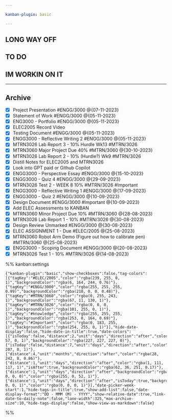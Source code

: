 ```yaml
---

kanban-plugin: basic

---
```


## LONG WAY OFF



## TO DO



## IM WORKIN ON IT



***

## Archive

- [x] Project Presentation #ENGG/3000 @{07-11-2023}
- [x] Statement of Work #ENGG/3000 @{05-11-2023}
- [x] ENG3000 - Portfolio #ENGG/3000  @{05-11-2023}
- [x] ELEC2005 Record Video
- [x] Testing Document #ENGG/3000 @{05-11-2023}
- [x] ENGG3000 - Reflective Writing 2 #ENGG/3000  @{05-11-2023}
- [x] MTRN3026 Lab Report 3 - 10% Hurdle Wk13 #MTRN/3026
- [x] MTRN3060 Major Project Due 40% #MTRN/3060  @{30-10-2023}
- [x] MTRN3026 Lab Report 2  - 10% (Hurdle?) Wk9 #MTRN/3026
- [x] Distill Notes for ELEC2005 and MTRN3026
- [x] Look into GPT paid or Github Copilot
- [x] ENGG3000 - Perspective Essay #ENGG/3000  @{15-10-2023}
- [x] ENGG3000 - Quiz 4 #ENGG/3000  @{29-09-2023}
- [x] MTRN3026 Test 2 - WEEK 8 10% #MTRN/3026 #Important
- [x] ENGG3000 - Reflective Writing 1 #ENGG/3000  @{17-09-2023}
- [x] ENGG3000 - Quiz 2 #ENGG/3000  @{10-09-2023}
- [x] Design Document #ENGG/3000 #Important  @{10-09-2023}
- [x] Add ELEC Assessments to KANBAN
- [x] MTRN3060 Minor Project Due 10% #MTRN/3060 @{28-08-2023}
- [x] MTRN3026 Lab Report 1 - 10% #MTRN/3026 @{30-08-2023}
- [x] Design Review Unmarked #ENGG/3000 @{30-08-2023}
- [x] ELEC ASSIGNMENT 1 - Due #ELEC/2005 @{25-08-2023}
- [x] MTRN3060 Robot Arm Demo (Figure out how to calibrate pen) #MTRN/3060 @{25-08-2023}
- [x] ENGG3000 - Scoping Document #ENGG/3000  @{20-08-2023}
- [x] MTRN3026 Test 1 - 10% #MTRN/3026 @{14-08-2023}

%% kanban:settings
```
{"kanban-plugin":"basic","show-checkboxes":false,"tag-colors":[{"tagKey":"#ELEC/2005","color":"rgba(239, 255, 0, 1)","backgroundColor":"rgba(6, 164, 244, 0.76)"},{"tagKey":"#ENGG/3000","color":"rgba(255, 255, 255, 0.99)","backgroundColor":"rgba(210, 0, 0, 0.48)"},{"tagKey":"#MTRN/3060","color":"rgba(0, 255, 243, 1)","backgroundColor":"rgba(67, 11, 130, 1)"},{"tagKey":"#MTRN/3026","color":"rgba(0, 0, 0, 1)","backgroundColor":"rgba(101, 255, 0, 1)"},{"tagKey":"#knowledge","color":"rgba(255, 255, 255, 1)","backgroundColor":"rgba(253, 0, 164, 0.69)"},{"tagKey":"#Important","color":"rgba(0, 183, 255, 1)","backgroundColor":"rgba(254, 255, 0, 1)"}],"hide-date-display":false,"hide-date-in-title":true,"date-colors":[{"isToday":false,"distance":2,"unit":"days","direction":"after","color":"rgba(255, 57, 0, 1)","backgroundColor":"rgba(227, 227, 227, 0)"},{"isToday":false,"distance":7,"unit":"days","direction":"after","color":"rgba(255, 207, 0, 1)"},{"distance":4,"unit":"months","direction":"after","color":"rgba(28, 242, 8, 0.86)"},{"distance":1,"unit":"days","direction":"after","color":"rgba(1, 111, 117, 1)","isAfter":true,"backgroundColor":"rgba(62, 36, 251, 0.17)"},{"distance":1,"unit":"days","direction":"after","backgroundColor":"rgba(0, 0, 0, 0)","color":"rgba(255, 0, 52, 1)"},{"distance":1,"unit":"days","direction":"after","isToday":true,"backgroundColor":"rgba(255, 0, 0, 1)","color":"rgba(0, 0, 0, 1)"}],"date-picker-week-start":1,"hide-tags-in-title":true,"show-add-list":false,"date-display-format":"DD - MMM (M) - YYYY","show-relative-date":true,"link-date-to-daily-note":false,"lane-width":325,"max-archive-size":10,"hide-tags-display":false,"show-view-as-markdown":false}
```
%%